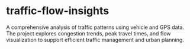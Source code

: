# traffic-flow-insights
A comprehensive analysis of traffic patterns using vehicle and GPS data. The project explores congestion trends, peak travel times, and flow visualization to support efficient traffic management and urban planning.
